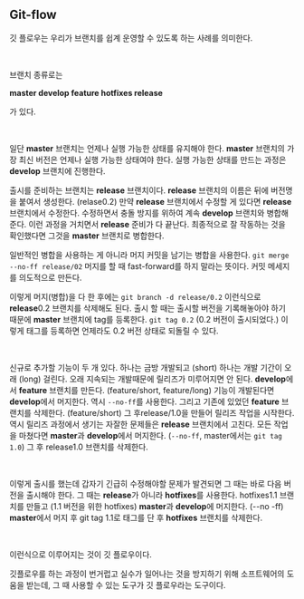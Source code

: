 ## Git-flow

깃 플로우는 우리가 브랜치를 쉽계 운영할 수 있도록 하는 사례를 의미한다.

<br>

브랜치 종류로는 

**master	develop	feature	hotfixes	release**

가 있다.

<br>

일단 **master** 브랜치는 언제나 실행 가능한 상태를 유지해야 한다. **master** 브랜치의 가장 최신 버전은 언제나 실행 가능한 상태여야 한다. 실행 가능한 상태를 만드는 과정은 **develop** 브랜치에 진행한다.

출시를 준비하는 브랜치는 **release** 브랜치이다. **release** 브랜치의 이름은 뒤에 버전명을 붙여서 생성한다. (relase0.2) 만약 **release** 브랜치에서 수정할 게 있다면 **release** 브랜치에서 수정한다. 수정하면서 충돌 방지를 위하여 계속 **develop** 브랜치와 병합해준다. 이런 과정을 거치면서 **release** 준비가 다 끝난다. 최종적으로 잘 작동하는 것을 확인했다면 그것을 **master** 브랜치로 병합한다.

일반적인 병합을 사용하는 게 아니라 머지 커밋을 남기는 병합을 사용한다. `git merge --no-ff release/02` 머지를 할 때 fast-forward를 하지 말라는 뜻이다. 커밋 메세지를 의도적으로 만든다.

이렇게 머지(병합)을 다 한 후에는 `git branch -d release/0.2` 이런식으로 **release**0.2 브랜치를 삭제해도 된다. 출시 할 때는 출시할 버전을 기록해놓아야 하기 때문에 **master** 브랜치에 tag를 등록한다. `git tag 0.2` (0.2 버전이 출시되었다.) 이렇게 태그를 등록하면 언제라도 0.2 버전 상태로 되돌릴 수 있다.

<br>

신규로 추가할 기능이 두 개 있다. 하나는 금방 개발되고 (short) 하나는 개발 기간이 오래 (long) 걸린다. 오래 지속되는 개발때문에 릴리즈가 미루어지면 안 된다. **develop**에서 **feature** 브랜치를 만든다. (feature/short, feature/long) 기능이 개발된다면 **develop**에서 머지한다. 역시 `--no-ff`를 사용한다. 그리고 기존에 있었던 **feature** 브랜치를 삭제한다. (feature/short) 그 후release/1.0을 만들어 릴리즈 작업을 시작한다. 역시 릴리즈 과정에서 생기는 자잘한 문제들은 **release** 브랜치에서 고친다. 모든 작업을 마쳤다면 **master**과 **develop**에서 머지한다. (`--no-ff`, master에서는 `git tag 1.0`) 그 후 release1.0 브랜치를 삭제한다.

<br>

이렇게 출시를 했는데 갑자기 긴급히 수정해야할 문제가 발견되면 그 때는 바로 다음 버전을 출시해야 한다. 그 때는 **release**가 아니라 **hotfixes**를 사용한다. hotfixes1.1 브랜치를 만들고 (1.1 버전을 위한 hotfixes) **master**과 **develop**에 머지한다. (--no -ff) **master**에서 머지 후 git tag 1.1로 태그를 단 후 **hotfixes** 브랜치를 삭제한다.

<br>

이런식으로 이루어지는 것이 깃 플로우이다.

깃플로우를 하는 과정이 번거럽고 실수가 일어나는 것을 방지하기 위해 소프트웨어의 도움을 받는데, 그 때 사용할 수 있는 도구가 깃 플로우라는 도구이다.
